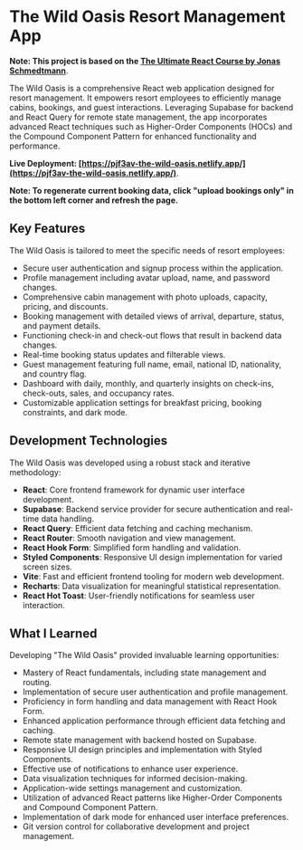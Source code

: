 # The Wild Oasis Resort Management App

**Note: This project is based on the [The Ultimate React Course by Jonas Schmedtmann](https://www.udemy.com/course/the-ultimate-react-course/)**.

The Wild Oasis is a comprehensive React web application designed for resort management. It empowers resort employees to efficiently manage cabins, bookings, and guest interactions. Leveraging Supabase for backend and React Query for remote state management, the app incorporates advanced React techniques such as Higher-Order Components (HOCs) and the Compound Component Pattern for enhanced functionality and performance.

**Live Deployment: [https://pjf3av-the-wild-oasis.netlify.app/](https://pjf3av-the-wild-oasis.netlify.app/)**.

**Note: To regenerate current booking data, click "upload bookings only" in the bottom left corner and refresh the page.**

## Key Features
The Wild Oasis is tailored to meet the specific needs of resort employees:
- Secure user authentication and signup process within the application.
- Profile management including avatar upload, name, and password changes.
- Comprehensive cabin management with photo uploads, capacity, pricing, and discounts.
- Booking management with detailed views of arrival, departure, status, and payment details.
- Functioning check-in and check-out flows that result in backend data changes.
- Real-time booking status updates and filterable views.
- Guest management featuring full name, email, national ID, nationality, and country flag.
- Dashboard with daily, monthly, and quarterly insights on check-ins, check-outs, sales, and occupancy rates.
- Customizable application settings for breakfast pricing, booking constraints, and dark mode.

## Development Technologies
The Wild Oasis was developed using a robust stack and iterative methodology:
- **React**: Core frontend framework for dynamic user interface development.
- **Supabase**: Backend service provider for secure authentication and real-time data handling.
- **React Query**: Efficient data fetching and caching mechanism.
- **React Router**: Smooth navigation and view management.
- **React Hook Form**: Simplified form handling and validation.
- **Styled Components**: Responsive UI design implementation for varied screen sizes.
- **Vite**: Fast and efficient frontend tooling for modern web development.
- **Recharts**: Data visualization for meaningful statistical representation.
- **React Hot Toast**: User-friendly notifications for seamless user interaction.

## What I Learned
Developing "The Wild Oasis" provided invaluable learning opportunities:
- Mastery of React fundamentals, including state management and routing.
- Implementation of secure user authentication and profile management.
- Proficiency in form handling and data management with React Hook Form.
- Enhanced application performance through efficient data fetching and caching.
- Remote state management with backend hosted on Supabase.
- Responsive UI design principles and implementation with Styled Components.
- Effective use of notifications to enhance user experience.
- Data visualization techniques for informed decision-making.
- Application-wide settings management and customization.
- Utilization of advanced React patterns like Higher-Order Components and Compound Component Pattern.
- Implementation of dark mode for enhanced user interface preferences.
- Git version control for collaborative development and project management.
